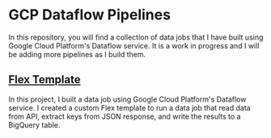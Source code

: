 # GCP Dataflow Pipelines

In this repository, you will find a collection of data jobs that I have built using Google Cloud Platform's Dataflow service. It is a work in progress and I will be adding more pipelines as I build them.

## [Flex Template](https://github.com/amandeepsaluja/gcp-dataflow-pipeline/tree/master/01-flex-template)

In this project, I built a data job using Google Cloud Platform's Dataflow service. I created a custom Flex template to run a data job that read data from API, extract keys from JSON response, and write the results to a BigQuery table.
